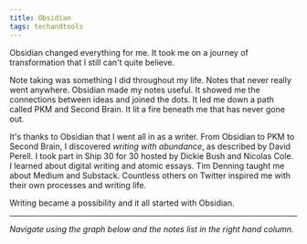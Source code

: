 ```yaml
---
title: Obsidian
tags: techandtools
---
```


Obsidian changed everything for me. It took me on a journey of transformation that I still can't quite believe.

Note taking was something I did throughout my life. Notes that never really went anywhere. Obsidian made my notes useful. It showed me the connections between ideas and joined the dots. It led me down a path called PKM and Second Brain. It lit a fire beneath me that has never gone out.

It's thanks to Obsidian that I went all in as a writer. From Obsidian to PKM to Second Brain, I discovered *writing with abundance*, as described by David Perell. I took part in Ship 30 for 30 hosted by Dickie Bush and Nicolas Cole. I learned about digital writing and atomic essays. Tim Denning taught me about Medium and Substack. Countless others on Twitter inspired me with their own processes and writing life.

Writing became a possibility and it all started with Obsidian.

---

*Navigate using the graph below and the notes list in the right hand column.*